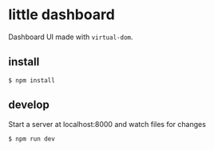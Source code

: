 # little dashboard

Dashboard UI made with `virtual-dom`.


## install

    $ npm install


## develop

Start a server at localhost:8000 and watch files for changes

    $ npm run dev



